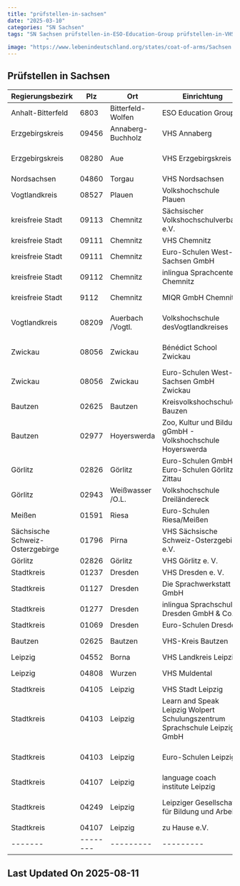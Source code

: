 ```yaml
---
title: "prüfstellen-in-sachsen"
date: "2025-03-10"
categories: "SN Sachsen"
tags: "SN Sachsen prüfstellen-in-ESO-Education-Group prüfstellen-in-VHS-Annaberg prüfstellen-in-VHS-Erzgebirgskreis prüfstellen-in-VHS-Nordsachsen prüfstellen-in-Volkshochschule-Plauen prüfstellen-in-Sächsischer-Volkshochschulverband-eV prüfstellen-in-VHS-Chemnitz prüfstellen-in-Euro-Schulen-West-Sachsen-GmbH prüfstellen-in-inlingua-Sprachcenter-Chemnitz prüfstellen-in-MIQR-GmbH-Chemnitz prüfstellen-in-Volkshochschule-desVogtlandkreises prüfstellen-in-Bénédict-School-Zwickau prüfstellen-in-Euro-Schulen-West-Sachsen-GmbH-Zwickau prüfstellen-in-Kreisvolkshochschule-Bauzen prüfstellen-in-Zoo-Kultur-und-Bildung-gGmbH---Volkshochschule-Hoyerswerda prüfstellen-in-Euro-Schulen-GmbH-Euro-Schulen-Görlitz-Zittau prüfstellen-in-Volkshochschule-Dreiländereck prüfstellen-in-Euro-Schulen-RiesaMeißen prüfstellen-in-VHS-Sächsische-Schweiz-Osterzgebirge-eV prüfstellen-in-VHS-Görlitz-e-V prüfstellen-in-VHS-Dresden-e-V prüfstellen-in-Die-Sprachwerkstatt-GmbH prüfstellen-in-inlingua-Sprachschule-Dresden-GmbH-and-Co prüfstellen-in-Euro-Schulen-Dresden prüfstellen-in-VHS-Kreis-Bautzen prüfstellen-in-VHS-Landkreis-Leipzig prüfstellen-in-VHS-Muldental prüfstellen-in-VHS-Stadt-Leipzig prüfstellen-in-Learn-and-Speak-Leipzig-Wolpert-Schulungszentrum-Sprachschule-Leipzig-GmbH prüfstellen-in-Euro-Schulen-Leipzig prüfstellen-in-language-coach-institute-Leipzig prüfstellen-in-Leipziger-Gesellschaft-für-Bildung-und-Arbeit prüfstellen-in-zu-Hause-eV prüfstellen-in-Bitterfeld-Wolfen prüfstellen-in-Annaberg-Buchholz prüfstellen-in-Aue prüfstellen-in-Torgau prüfstellen-in-Plauen prüfstellen-in-Chemnitz prüfstellen-in-Auerbach-Vogtl prüfstellen-in-Zwickau prüfstellen-in-Bautzen prüfstellen-in-Hoyerswerda prüfstellen-in-Görlitz prüfstellen-in-Weißwasser-OL prüfstellen-in-Riesa prüfstellen-in-Pirna prüfstellen-in-Dresden prüfstellen-in-Borna prüfstellen-in-Wurzen prüfstellen-in-Leipzig prüfstellen-in-6803 prüfstellen-in-09456 prüfstellen-in-08280 prüfstellen-in-04860 prüfstellen-in-08527 prüfstellen-in-09113 prüfstellen-in-09111 prüfstellen-in-09112 prüfstellen-in-9112 prüfstellen-in-08209 prüfstellen-in-08056 prüfstellen-in-02625 prüfstellen-in-02977 prüfstellen-in-02826 prüfstellen-in-02943 prüfstellen-in-01591 prüfstellen-in-01796 prüfstellen-in-01237 prüfstellen-in-01127 prüfstellen-in-01277 prüfstellen-in-01069 prüfstellen-in-04552 prüfstellen-in-04808 prüfstellen-in-04105 prüfstellen-in-04103 prüfstellen-in-04107 prüfstellen-in-04249
            "
image: "https://www.lebenindeutschland.org/states/coat-of-arms/Sachsen.svg"
---
```


## Prüfstellen in Sachsen

| Regierungsbezirk | Plz | Ort | Einrichtung | Straße | Telefon | Email |
|-------|--------|---------|---------|---------|---------|---------|
|Anhalt-Bitterfeld|6803|Bitterfeld-Wolfen|ESO Education Group|Wasserturmstraße 1|03493 / 73600|info@es.wolfen.eso.de |
|Erzgebirgskreis|09456|Annaberg-Buchholz|VHS Annaberg|Bärensteiner Str. 2|03733-426224|info@vhs-annaberg.de|
|Erzgebirgskreis|08280|Aue|VHS Erzgebirgskreis|Rudolf-Breitscheid-Str. 27|03771-597210 oder 11|susanne.schmidt@kreis-erz.de|
|Nordsachsen|04860|Torgau|VHS Nordsachsen|Puschkinstraße 3|03423-700440||
|Vogtlandkreis|08527|Plauen|Volkshochschule Plauen|Stresemannstr. 92|03741-22 44 25|boh@vhs-plauen.de|
|kreisfreie Stadt|09113|Chemnitz|Sächsischer Volkshochschulverband e.V.|Bergstraße 61|0371-35427-54|info@vhs-sachsen.de|
|kreisfreie Stadt|09111|Chemnitz|VHS Chemnitz|Moritzstr. 20|0371/ 488-4338|deutsch@vhs-chemnitz.de" |
|kreisfreie Stadt|09111|Chemnitz|Euro-Schulen West-Sachsen GmbH|Am alten Bad 1|0371-3356230|chemnitz@eso.de|
|kreisfreie Stadt|09112|Chemnitz|inlingua Sprachcenter Chemnitz|Barbarossastr. 2|0371 / 517000|chemnitz@inlingua.de|
|kreisfreie Stadt|9112|Chemnitz|MIQR GmbH Chemnitz|Barbarossastr. 2|0371-404665-20|deutschkurse-chemnitz@miqr.de|
|Vogtlandkreis|08209|Auerbach /Vogtl.|Volkshochschule desVogtlandkreises|Am Feldschlößchen 14|037421-23770|service@vhs-vogtlandkreis.de|
|Zwickau|08056|Zwickau|Bénédict School Zwickau|Alte Reichenbacher Str. 2|0375-27766-0|benedict@fuu-sachsen.de|
|Zwickau|08056|Zwickau|Euro-Schulen West-Sachsen GmbH Zwickau|Max-Pechstein-Sttraße 29|0375-2713430|info@es.zwickau.eso.de|
|Bautzen|02625|Bautzen|Kreisvolkshochschule Bauzen|Postplatz 3|03591 27229-13|andrea.siebert@kvhsbautzen.de |
|Bautzen|02977|Hoyerswerda|Zoo, Kultur und Bildung gGmbH - Volkshochschule Hoyerswerda|Lausitzer Platz 4|03571-6079943|U.Grun@vhs-hy.de|
|Görlitz|02826|Görlitz|Euro-Schulen GmbH, Euro-Schulen Görlitz-Zittau|Straßburg-Passage |03581-76460|l.vater@eso-goerlitz.de|
|Görlitz|02943|Weißwasser /O.L.|Volkshochschule Dreiländereck|Jahnstr. 50|03576-2783-0|info@vhs-dle.de|
|Meißen|01591|Riesa|Euro-Schulen Riesa/Meißen|Paul-Greifzu-Str. 30|03525 / 501311|info@es.riesa.eso.de|
|Sächsische Schweiz-Osterzgebirge|01796|Pirna|VHS Sächsische Schweiz-Osterzgebirge e.V.|Geschwister-Scholl-Str. 2|03501-710990|info@vhs-ssoe.de|
|Görlitz|02826|Görlitz|VHS Görlitz e. V.|Langenstr. 23|03581-4209828|sprachen@vhs-goerlitz.de|
|Stadtkreis|01237|Dresden|VHS Dresden e. V.|Schilfweg 3|0351-2544037|jana.moebius@vhs-dresden.de|
|Stadtkreis|01127|Dresden|Die Sprachwerkstatt GmbH|Großenhainer Str. 99|0351 / 8975940|dresden@die-sprachwerkstatt.de|
|Stadtkreis|01277|Dresden|inlingua Sprachschule Dresden GmbH & Co.|Karcherallee 41|0351 / 494460|german@inlingua-dresden.de|
|Stadtkreis|01069|Dresden|Euro-Schulen Dresden|Wiener Platz 6|0351 / 4763680|info@es.dresden.eso.de|
|Bautzen|02625|Bautzen|VHS-Kreis Bautzen|Dr.-Peter-Jordan-Str. 21|03591/ 272290|info@kvhsbautzen.de|
|Leipzig|04552|Borna|VHS Landkreis Leipzig|Jahnstr. 24a|0343 / 374463328|sabine.garbe@vhs-lkl.de |
|Leipzig|04808|Wurzen|VHS Muldental|Lüptitzer Str. 2|0342 / 5/90470|wurzen@volkshochschule-muldental.de|
|Stadtkreis|04105|Leipzig|VHS Stadt Leipzig|Löhrstr. 3/7|0341/1236023/069|vhs@leipzig.de|
|Stadtkreis|04103|Leipzig|Learn and Speak Leipzig Wolpert Schulungszentrum Sprachschule Leipzig GmbH|Gutenbergplatz 1a-e|0341 222 88 77 0|info@las-leipzig.de|
|Stadtkreis|04103|Leipzig|Euro-Schulen Leipzig|Rosa-Luxemburg-Str. 23|0341/ 962 99 37|info@es.leipzig.eso.de|
|Stadtkreis|04107|Leipzig|language coach institute Leipzig|Emilienstr. 17|0341/3085506|thiessen@languagecoach.de|
|Stadtkreis|04249|Leipzig|Leipziger Gesellschaft für Bildung und Arbeit|Anton-Zickmantel-Str. 41|0341/ 4273770|info@lehmbaugruppe.de|
|Stadtkreis|04107|Leipzig|zu Hause e.V.|Hohe Straße 9/13|0341 / 52 91 72 48|info@zuhause-ev.de|
|-------|--------|---------|---------|---------|---------|---------|


## Last Updated On 2025-08-11